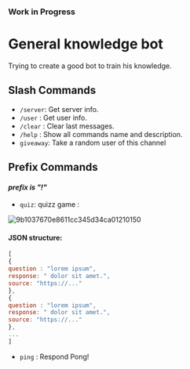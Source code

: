 ### Work in Progress

# General knowledge bot

Trying to create a good bot to train his knowledge.

## Slash Commands

- `/server`: Get server info.
- `/user` : Get user info.
- `/clear` : Clear last messages.
- `/help` : Show all commands name and description.
- `giveaway`: Take a random user of this channel

## Prefix Commands

#### _prefix is "!"_

- `quiz`: quizz game :

![9b1037670e8611cc345d34ca01210150](https://user-images.githubusercontent.com/82462804/160122864-f26b0058-563d-4f72-9479-0a31f3132337.png)

#### JSON structure:

```js
[
{
question : "lorem ipsum",
response: " dolor sit amet.",
source: "https://..."
},
{
question : "lorem ipsum",
response: " dolor sit amet.",
source: "https://..."
},
...
]
```

- `ping` : Respond Pong!
